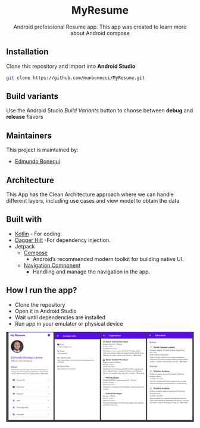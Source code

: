 <h1 align="center">MyResume</h1> 

<p align="center">
Android professional Resume app. This app was created to learn more about Android compose
</p>

## Installation

Clone this repository and import into **Android Studio**

```bash
git clone https://github.com/munbonecci/MyResume.git
```

## Build variants

Use the Android Studio *Build Variants* button to choose between **debug** and **release**
flavors

## Maintainers

This project is maintained by:

* [Edmundo Bonequi](http://github.com/munbonecci)

## Architecture

This App has the Clean Architecture approach where we can handle different layers,
including use cases and view model to obtain the data

## Built with

- [Kotlin](https://kotlinlang.org/) - For coding.
- [Dagger Hilt](https://developer.android.com/training/dependency-injection/hilt-android) -For
  dependency injection.
- Jetpack
    - [Compose](https://developer.android.com/jetpack/compose?gclid=CjwKCAiAzKqdBhAnEiwAePEjkkbfP8b_r6c57F3jtdwOjxWpBbNOXVmpSnAUu4HKCid7KtSvfiiYeRoC1wYQAvD_BwE&gclsrc=aw.ds)
        - Android’s recommended modern toolkit for building native UI.
    - [Navigation Component](https://developer.android.com/guide/navigation/navigation-getting-started)
        - Handling and manage the navigation in the app.

## How I run the app?

- Clone the repository
- Open it in Android Studio
- Wait until dependencies are installed
- Run app in your emulator or physical device

![App Screens](app/app-images.png)